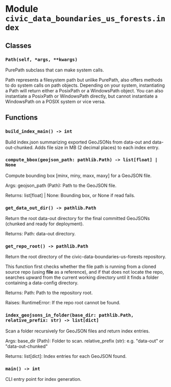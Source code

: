 # Module `civic_data_boundaries_us_forests.index`

## Classes

### `Path(self, *args, **kwargs)`

PurePath subclass that can make system calls.

Path represents a filesystem path but unlike PurePath, also offers
methods to do system calls on path objects. Depending on your system,
instantiating a Path will return either a PosixPath or a WindowsPath
object. You can also instantiate a PosixPath or WindowsPath directly,
but cannot instantiate a WindowsPath on a POSIX system or vice versa.

## Functions

### `build_index_main() -> int`

Build index.json summarizing exported GeoJSONs from data-out and data-out-chunked.
Adds file size in MB (2 decimal places) to each index entry.

### `compute_bbox(geojson_path: pathlib.Path) -> list[float] | None`

Compute bounding box [minx, miny, maxx, maxy] for a GeoJSON file.

Args:
    geojson_path (Path): Path to the GeoJSON file.

Returns:
    list[float] | None: Bounding box, or None if read fails.

### `get_data_out_dir() -> pathlib.Path`

Return the root data-out directory for the final committed GeoJSONs
(chunked and ready for deployment).

Returns:
    Path: data-out directory.

### `get_repo_root() -> pathlib.Path`

Return the root directory of the civic-data-boundaries-us-forests repository.

This function first checks whether the file path is running from
a cloned source repo (using __file__ as a reference), and if that
does not locate the repo, searches upward from the current working
directory until it finds a folder containing a data-config directory.

Returns:
    Path: Path to the repository root.

Raises:
    RuntimeError: If the repo root cannot be found.

### `index_geojsons_in_folder(base_dir: pathlib.Path, relative_prefix: str) -> list[dict]`

Scan a folder recursively for GeoJSON files and return index entries.

Args:
    base_dir (Path): Folder to scan.
    relative_prefix (str): e.g. "data-out" or "data-out-chunked"

Returns:
    list[dict]: Index entries for each GeoJSON found.

### `main() -> int`

CLI entry point for index generation.
